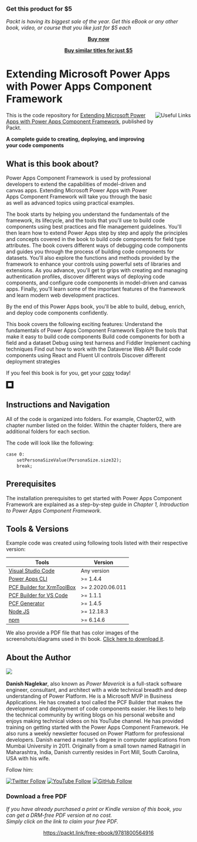
### Get this product for $5

<i>Packt is having its biggest sale of the year. Get this eBook or any other book, video, or course that you like just for $5 each</i>


<b><p align='center'>[Buy now](https://packt.link/9781800564916)</p></b>


<b><p align='center'>[Buy similar titles for just $5](https://subscription.packtpub.com/search)</p></b>


# Extending Microsoft Power Apps with Power Apps Component Framework

<a href="https://www.packtpub.com/in/business-other/extending-microsoft-power-apps-with-power-apps-component-framework?utm_source=github&utm_medium=repository&utm_campaign=9781786461629"><img src="https://www.packtpub.com/media/catalog/product/cache/4cdce5a811acc0d2926d7f857dceb83b/9/7/9781800564916-original_23.png" alt="Useful Links" height="256px" align="right"></a>

This is the code repository for [Extending Microsoft Power Apps with Power Apps Component Framework](https://www.packtpub.com/in/business-other/extending-microsoft-power-apps-with-power-apps-component-framework?utm_source=github&utm_medium=repository&utm_campaign=9781786461629), published by Packt.

**A complete guide to creating, deploying, and improving your code components**

## What is this book about?

Power Apps Component Framework is used by professional developers to extend the capabilities
of model-driven and canvas apps. Extending Microsoft Power Apps with Power Apps Component
Framework will take you through the basic as well as advanced topics using practical examples.

The book starts by helping you understand the fundamentals of the framework, its lifecycle,
and the tools that you'll use to build code components using best practices and file management
guidelines. You'll then learn how to extend Power Apps step by step and apply the principles and concepts covered in the book to build code components for field type attributes. The book covers different ways of debugging code components and guides you through the process of building code components for datasets. You'll also explore the functions and methods provided by the framework to enhance your controls using powerful sets of libraries and extensions. As you advance, you'll get to grips with creating and managing authentication profiles, discover different ways of deploying code components, and configure code components in model-driven and canvas apps. Finally, you'll learn some of the important features of the framework and learn modern web development practices.

By the end of this Power Apps book, you'll be able to build, debug, enrich, and deploy code
components confidently.

This book covers the following exciting features:
Understand the fundamentals of Power Apps Component Framework
Explore the tools that make it easy to build code components
Build code components for both a field and a dataset
Debug using test harness and Fiddler
Implement caching techniques
Find out how to work with the Dataverse Web API
Build code components using React and Fluent UI controls
Discover different deployment strategies

If you feel this book is for you, get your [copy](https://www.amazon.com/dp/1800564910) today!

<a href="https://www.packtpub.com/?utm_source=github&utm_medium=banner&utm_campaign=GitHubBanner"><img src="https://raw.githubusercontent.com/PacktPublishing/GitHub/master/GitHub.png" 
alt="https://www.packtpub.com/" border="5" /></a>

## Instructions and Navigation

All of the code is organized into folders. For example, Chapter02, with chapter number listed on the folder. Within the chapter folders, there are additional folders for each section.

The code will look like the following:
```
case 0:    
    setPersonaSizeValue(PersonaSize.size32);  
    break;
```

## Prerequisites

The installation prerequisites to get started with Power Apps Component Framework are
explained as a step-by-step guide in _Chapter 1, Introduction to Power Apps Component
Framework_.



## Tools & Versions

Example code was created using following tools listed with their respective version:

| Tools | Version |
| ----- | ------- |
| [Visual Studio Code](https://code.visualstudio.com/download) | Any version |
| [Power Apps CLI](https://aka.ms/PowerAppsCLI) | >= 1.4.4 |
| [PCF Builder for XrmToolBox](https://github.com/Power-Maverick/PCF-CustomControlBuilder) | >= 2.2020.06.011 |
| [PCF Builder for VS Code](https://bit.ly/PBVSCode) | >= 1.1.1 |
| [PCF Generator](https://www.npmjs.com/package/generator-pcf) | >= 1.4.5 |
| [Node JS](https://nodejs.org) | >= 12.18.3 |
| [npm](https://nodejs.org) | >= 6.14.6 |

We also provide a PDF file that has color images of the screenshots/diagrams used in thi book. [Click here to download it](https://static.packt-cdn.com/downloads/9781800564916_ColorImages.pdf).

## About the Author

<img src="https://user-images.githubusercontent.com/36135520/109008208-0c0a7900-767b-11eb-8003-558727ed1053.jpg" width=150>

**Danish Naglekar**, also known as _Power Maverick_ is a full-stack software engineer, consultant, and architect with a wide technical breadth and deep understanding of Power Platform. He is a Microsoft MVP in Business Applications. He has created a tool called the PCF Builder that makes the development and deployment of code components easier. He likes to help the technical community by writing blogs on his personal website and enjoys making technical videos on his YouTube channel. He has provided training on getting started with the Power Apps Component Framework. He also runs a weekly newsletter focused on Power Platform for professional developers. Danish earned a master's degree in computer applications from Mumbai University in 2011. Originally from a small town named Ratnagiri in Maharashtra, India, Danish currently resides in Fort Mill, South Carolina, USA with his wife.
 

Follow him:

[![Twitter Follow](https://img.shields.io/twitter/follow/DanzMaverick?label=Twitter&message=Follow&style=flat&logo=twitter&color=brightgreen)](https://twitter.com/Danzmaverick)
[![YouTube Follow](https://img.shields.io/static/v1?label=YouTube&message=Follow&style=flat&logo=youtube&color=brightgreen)](https://youtube.com/c/PowerMaverick)
[![GitHub Follow](https://img.shields.io/static/v1?label=GitHub&message=Follow&style=flat&logo=github&color=brightgreen)](https://github.com/Power-Maverick)
### Download a free PDF

 <i>If you have already purchased a print or Kindle version of this book, you can get a DRM-free PDF version at no cost.<br>Simply click on the link to claim your free PDF.</i>
<p align="center"> <a href="https://packt.link/free-ebook/9781800564916">https://packt.link/free-ebook/9781800564916 </a> </p>
